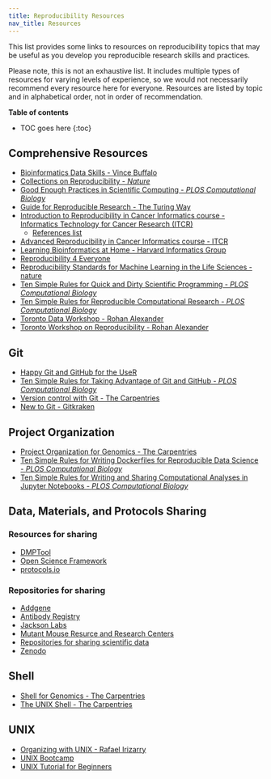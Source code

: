 ```yaml
---
title: Reproducibility Resources
nav_title: Resources
---
```


This list provides some links to resources on reproducibility topics that may be useful as you develop you reproducible research skills and practices.

Please note, this is not an exhaustive list.
It includes multiple types of resources for varying levels of experience, so we would not necessarily recommend every resource here for everyone.
Resources are listed by topic and in alphabetical order, not in order of recommendation.

**Table of contents**

* TOC goes here
{:toc}

## Comprehensive Resources

+ [Bioinformatics Data Skills - Vince Buffalo](https://www.oreilly.com/library/view/bioinformatics-data-skills/9781449367480/)
+ [Collections on Reproducibility - _Nature_](https://www.nature.com/collections/prbfkwmwvz)
+ [Good Enough Practices in Scientific Computing - _PLOS Computational Biology_](https://journals.plos.org/ploscompbiol/article?id=10.1371/journal.pcbi.1005510)
+ [Guide for Reproducible Research - The Turing Way](https://the-turing-way.netlify.app/reproducible-research/reproducible-research.html)
+ [Introduction to Reproducibility in Cancer Informatics course - Informatics Technology for Cancer Research (ITCR)](https://jhudatascience.org/Reproducibility_in_Cancer_Informatics/introduction.html)
	+ [References list](https://jhudatascience.org/Reproducibility_in_Cancer_Informatics/references.html)
+ [Advanced Reproducibility in Cancer Informatics course - ITCR](https://jhudatascience.org/Adv_Reproducibility_in_Cancer_Informatics/introduction.html)
+ [Learning Bioinformatics at Home - Harvard Informatics Group](https://github.com/harvardinformatics/learning-bioinformatics-at-home)
+ [Reproducibility 4 Everyone](https://www.repro4everyone.org/)
+ [Reproducibility Standards for Machine Learning in the Life Sciences - nature](https://www.nature.com/articles/s41592-021-01256-7)
+ [Ten Simple Rules for Quick and Dirty Scientific Programming - _PLOS Computational Biology_](https://doi.org/10.1371/journal.pcbi.1008549)
+ [Ten Simple Rules for Reproducible Computational Research - _PLOS Computational Biology_](https://doi.org/10.1371/journal.pcbi.1003285)
+ [Toronto Data Workshop - Rohan Alexander](https://rohanalexander.com/toronto_data_workshop.html)
+ [Toronto Workshop on Reproducibility - Rohan Alexander](https://rohanalexander.com/reproducibility.html)

## Git

+ [Happy Git and GitHub for the UseR](https://happygitwithr.com/)
+ [Ten Simple Rules for Taking Advantage of Git and GitHub - _PLOS Computational Biology_](https://doi.org/10.1371/journal.pcbi.1004947)
+ [Version control with Git - The Carpentries](https://swcarpentry.github.io/git-novice/)
+ [New to Git - Gitkraken](https://support.gitkraken.com/start-here/guide/)

## Project Organization

+ [Project Organization for Genomics - The Carpentries](https://datacarpentry.org/organization-genomics/)
+ [Ten Simple Rules for Writing Dockerfiles for Reproducible Data Science - _PLOS Computational Biology_](https://doi.org/10.1371/journal.pcbi.1008316)
+ [Ten Simple Rules for Writing and Sharing Computational Analyses in Jupyter Notebooks - _PLOS Computational Biology_](https://doi.org/10.1371/journal.pcbi.1007007)

## Data, Materials, and Protocols Sharing
### Resources for sharing

+ [DMPTool](https://dmptool.org/)
+ [Open Science Framework](https://osf.io/)
+ [protocols.io](https://www.protocols.io/)

### Repositories for sharing

+ [Addgene](https://www.addgene.org/)
+ [Antibody Registry](https://www.antibodyregistry.org/)
+ [Jackson Labs](https://www.jax.org/)
+ [Mutant Mouse Resurce and Research Centers](https://www.mmrrc.org/)
+ [Repositories for sharing scientific data](https://sharing.nih.gov/data-management-and-sharing-policy/sharing-scientific-data/repositories-for-sharing-scientific-data)
+ [Zenodo](https://zenodo.org/)

## Shell

+ [Shell for Genomics - The Carpentries](https://datacarpentry.org/shell-genomics/)
+ [The UNIX Shell - The Carpentries](https://swcarpentry.github.io/shell-novice/)

## UNIX

+ [Organizing with UNIX - Rafael Irizarry](https://rafalab.github.io/dsbook/unix.html)
+ [UNIX Bootcamp](https://github.com/griffithlab/rnaseq_tutorial/wiki/Unix-Bootcamp)
+ [UNIX Tutorial for Beginners](http://www.ee.surrey.ac.uk/Teaching/Unix/)

